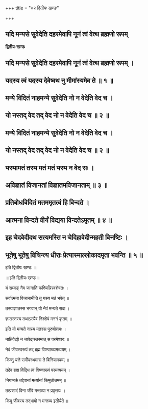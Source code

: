 +++
title = "०२ द्वितीयः खण्डः"

+++


## यदि मन्यसे सुवेदेति दहरमेवापि नूनं त्वं वेत्थ ब्रह्मणो रूपम्

**द्वितीयः खण्डः**

## यदि मन्यसे सुवेदेति दहरमेवापि नूनं त्वं वेत्थ ब्रह्मणो रूपम् ।

## यदस्य त्वं यदस्य देवेष्वथ नु मीमांस्यमेव ते ॥ १ ॥

## मन्ये विदितं नाहमन्ये सुवेदेति नो न वेदेति वेद च ।

## यो नस्तद् वेद तद् वेद नो न वेदेति वेद च ॥ २ ॥

## मन्ये विदितं नाहमन्ये सुवेदेति नो न वेदेति वेद च ।

## यो नस्तद् वेद तद् वेद नो न वेदेति वेद च ॥ २ ॥

## यस्यामतं तस्य मतं मतं यस्य न वेद सः ।

## अविज्ञातं विजानतां विज्ञातमविजानताम् ॥ ३ ॥

## प्रतिबोधविदितं मतममृतत्वं हि विन्दते ।

## आत्मना विन्दते वीर्यं विद्यया विन्दतेऽमृतम् ॥ ४ ॥

## इह चेदवेदीदथ सत्यमस्ति न चेदिहावेदीन्महती विनष्टिः ।

## भूतेषु भूतेषु विचिन्त्य धीराः प्रेत्यास्माल्लोकादमृता भवन्ति ॥ ५ ॥

इति द्वितीयः खण्डः ॥

॥ इति द्वितीयः खण्डः॥

यं सम्यङ् नैव जानाति कश्चिन्निरवशेषतः ।

सर्वात्मना विजानामीति तु यस्य मतं भवेत् ॥

तस्याज्ञातस्स भगवान् यो नैवं मन्यते सदा ।

ज्ञातस्तस्य तथाऽस्यैव निश्शेषं मननं कृतम् ॥

इति यो मन्यते नास्य मतस्स पुरुषोत्तमः ।

नातिवेद्यो न चावेद्यस्तस्मात् स परमेश्वरः ॥

नेदं जीवस्वरूपं तद् ब्रह्म विष्ण्वाख्यमव्ययम् ।

किन्तु यत्ते समीपस्थमास ते विनियामकम् ॥

तदेव ब्रह्म विदि्ध त्वं विष्ण्वाख्यं परमव्ययम् ।

नियामकं तद्देवानां मर्त्यानां किमुतोत्तमम् ॥

तत्प्रसादं विना जीवे मन्तव्या न प्रवृत्तयः ।

किमु जीवस्य तद्भावो न मन्तव्य इतीर्यते ॥

